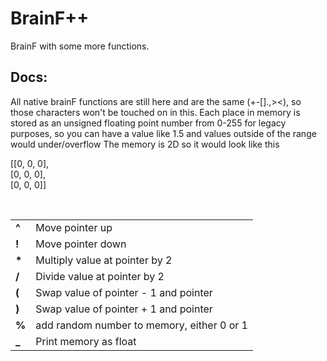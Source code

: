 # BrainF++
BrainF with some more functions.

## Docs:

All native brainF functions are still here and are the same (+-[].,><), so those characters won't be touched on in this.
Each place in memory is stored as an unsigned floating point number from 0-255 for legacy purposes, so you can have a value like 1.5 and values outside of the range would under/overflow
The memory is 2D so it would look like this

[[0, 0, 0],<br>
[0, 0, 0],<br>
[0, 0, 0]]

<br>

<table>
  <tr>
    <td><b>^</b></td>
    <td>Move pointer up</td>
  </tr>
  <tr>
    <td><b>!</b></td>
    <td>Move pointer down</td>
  </tr>
  <tr>
    <td><b>*</b></td>
    <td>Multiply value at pointer by 2</td>
  </tr>
  <tr>
    <td><b>/</b></td>
    <td>Divide value at pointer by 2</td>
  </tr>
  <tr>
    <td><b>(</b></td>
    <td>Swap value of pointer - 1 and pointer</td>
  </tr>
  <tr>
    <td><b>)</b></td>
    <td>Swap value of pointer + 1 and pointer</td>
  </tr>
  <tr>
    <td><b>%</b></td>
    <td>add random number to memory, either 0 or 1</td>
  </tr>
  <tr>
    <td><b>_</b></td>
    <td>Print memory as float</td>
  </tr>
</table>
